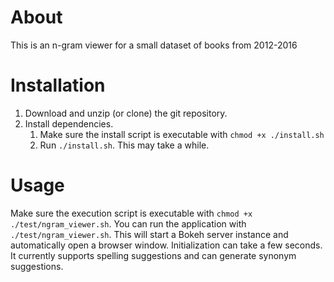 # About
This is an n-gram viewer for a small dataset of books from 2012-2016

# Installation
1. Download and unzip (or clone) the git repository.
2. Install dependencies.
    1. Make sure the install script is executable with `chmod +x ./install.sh`
    2. Run `./install.sh`. This may take a while.

# Usage
Make sure the execution script is executable with `chmod +x ./test/ngram_viewer.sh`. You can run the application with `./test/ngram_viewer.sh`. This will start a Bokeh server instance and automatically open a browser window. Initialization can take a few seconds. It currently supports spelling suggestions and can generate synonym suggestions.
